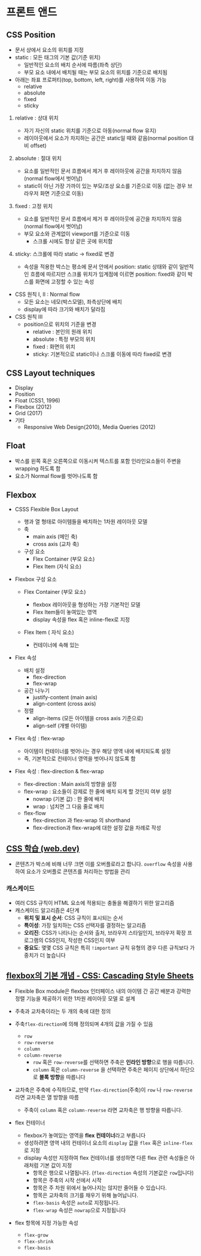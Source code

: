 # 프론트 앤드
## CSS Position
- 문서 상에서 요소의 위치를 지정
- static : 모든 태그의 기본 값(기준 위치)
    - 일반적인 요소의 배치 순서에 따름(좌측 상단)
    - 부모 요소 내에서 배치될 때는 부모 요소의 위치를 기준으로 배치됨
- 아래는 좌표 프로퍼티(top, bottom, left, right)를 사용하여 이동 가능
    - relative
    - absolute
    - fixed
    - sticky

1. relative : 상대 위치
    - 자기 자신의 static 위치를 기준으로 아동(normal flow 유지)
    - 레이아웃에서 요소가 차지하는 공간은 static일 때와 같음(normal position 대비 offset)

2. absolute : 절대 위치
    - 요소를 일반적인 문서 흐름에서 제거 후 레이아웃에 공간을 차지하지 않음 (normal flow에서 벗어남)
    - static이 아닌 가장 가까이 있는 부모/조상 요소를 기준으로 이동 (없는 경우 브라우저 화면 기준으로 이동)

3. fixed : 고정 위치
    - 요소를 일반적인 문서 흐름에서 제거 후 레이아웃에 공간을 차지하지 않음 (normal flow에서 벗어남)
    - 부모 요소와 관계없이 viewport를 기준으로 이동
        - 스크롤 시에도 항상 같은 곳에 위치함

4. sticky: 스크롤에 따라 static -> fixed로 변경
     - 속성을 적용한 박스는 평소에 문서 안에서 position: static 상태와 같이 일반적인 흐름에 따르지만 스크롤 위치가 임계점에 이르면 position: fixed와 같이 박스를 화면에 고정할 수 있는 속성

- CSS 원칙 I, II : Normal flow
    - 모든 요소는 네모(박스모델), 좌측상단에 배치
    - display에 따라 크기와 배치가 달라짐
- CSS 원칙 III
    - position으로 위치의 기준을 변경
        - relative : 본인의 원래 위치
        - absolute : 특정 부모의 위치
        - fixed : 화면의 위치
        - sticky: 기본적으로 static이나 스크롤 이동에 따라 fixed로 변경
## CSS Layout techniques
- Display
- Position
- Float (CSS1, 1996)
- Flexbox (2012)
- Grid (2017)
- 기타
    - Responsive Web Design(2010), Media Queries (2012)

## Float
- 박스를 왼쪽 혹은 오른쪽으로 이동시켜 텍스트를 포함 인라인요소들이 주변을 wrapping 하도록 함
- 요소가 Normal flow를 벗어나도록 함

## Flexbox
- CSSS Flexible Box Layout
    - 행과 열 형태로 아이템들을 배치하는 1차원 레이아웃 모델
    - 축
        - main axis (메인 축)
        - cross axis (교차 축)
    - 구성 요소
        - Flex Container (부모 요소)
        - Flex Item (자식 요소)

- Flexbox 구성 요소
    - Flex Container (부모 요소)
        - flexbox 레이아웃을 형성하는 가장 기본적인 모델
        - Flex Item들이 놓여있는 영역
        - display 속성을 flex 혹은 inline-flex로 지정

    - Flex Item ( 자식 요소)
        -  컨테이너에 속해 있는 

- Flex 속성
    - 배치 설정
        - flex-direction
        - flex-wrap
    - 공간 나누기
        - justify-content (main axis)
        - align-content (cross axis)
    - 정렬
        - align-items (모든 아이템을 cross axis 기준으로)
        - align-self (개별 아이템)
- Flex 속성 : flex-wrap
    - 아이템이 컨테이너를 벗어나는 경우 해당 영역 내에 배치되도록 설정
    - 즉, 기본적으로 컨테이너 영역을 벗어나지 않도록 함

- Flex 속성 : flex-direction & flex-wrap
    - flex-direction : Main axis의 방향을 설정
    - flex-wrap : 요소들이 강제로 한 줄에 배치 되게 할 것인지 여부 설정
        - nowrap (기본 값) : 한 줄에 배치
        - wrap : 넘치면 그 다음 줄로 배치
    - flex-flow
        - flex-direction 과 flex-wrap 의 shorthand
        - flex-direction과 flex-wrap에 대한 설정 값을 차례로 작성

## [CSS 학습 (web.dev)](https://web.dev/learn/css/)
- 콘텐츠가 박스에 비해 너무 크면 이를 오버플로라고 합니다. `overflow` 속성을 사용하여 요소가 오버플로 콘텐츠를 처리하는 방법을 관리

### 캐스케이드
- 여러 CSS 규칙이 HTML 요소에 적용되는 충돌을 해결하기 위한 알고리즘
- 캐스케이드 알고리즘은 4단계
    - **위치 및 표시 순서**: CSS 규칙이 표시되는 순서
    - **특이성**: 가장 일치하는 CSS 선택자를 결정하는 알고리즘
    - **오리진**: CSS가 나타나는 순서와 출처, 브라우저 스타일인지, 브라우저 확장 프로그램의 CSS인지, 작성한 CSS인지 여부
    - **중요도**: 몇몇 CSS 규칙은 특히 `!important` 규칙 유형의 경우 다른 규칙보다 가중치가 더 높습니다

## [flexbox의 기본 개념 - CSS: Cascading Style Sheets](https://developer.mozilla.org/ko/docs/Web/CSS/CSS_Flexible_Box_Layout/Basic_Concepts_of_Flexbox)
- Flexible Box module은 flexbox 인터페이스 내의 아이템 간 공간 배분과 강력한 정렬 기능을 제공하기 위한 1차원 레이아웃 모델 로 설계
- 주축과 교차축이라는 두 개의 축에 대한 정의
- 주축`flex-direction`에 의해 정의되며 4개의 값을 가질 수 있음
    -  `row`
    -  `row-reverse`
    -  `column`
    -  `column-reverse`
        - `row` 혹은 `row-reverse`를 선택하면 주축은 **인라인 방향**으로 행을 따릅니다.
        - `column` 혹은 `column-reverse` 을 선택하면 주축은 페이지 상단에서 하단으로 **블록 방향**을 따릅니다
- 교차축은 주축에 수직하므로, 만약 `flex-direction`(주축)이 `row` 나 `row-reverse` 라면 교차축은 열 방향을 따름
    - 주축이 `column` 혹은 `column-reverse` 라면 교차축은 행 방향을 따릅니다.

- flex 컨테이너
    - flexbox가 놓여있는 영역을 **flex 컨테이너**라고 부릅니다
    - 생성하려면 영역 내의 컨테이너 요소의 `display` 값을 `flex` 혹은 `inline-flex`로 지정
    - display 속성만 지정하여 flex 컨테이너를 생성하면 다른 flex 관련 속성들은 아래처럼 기본 값이 지정
        - 항목은 행으로 나열됩니다. (`flex-direction` 속성의 기본값은 `row`입니다)
        - 항목은 주축의 시작 선에서 시작
        - 항목은 주 차원 위에서 늘어나지는 않지만 줄어들 수 있습니다.
        - 항목은 교차축의 크기를 채우기 위해 늘어납니다.
        - `flex-basis` 속성은 `auto`로 지정됩니다.
        - `flex-wrap` 속성은 `nowrap`으로 지정됩니다
- flex 항목에 지정 가능한 속성
    - `flex-grow`
    - `flex-shrink`
    - `flex-basis`